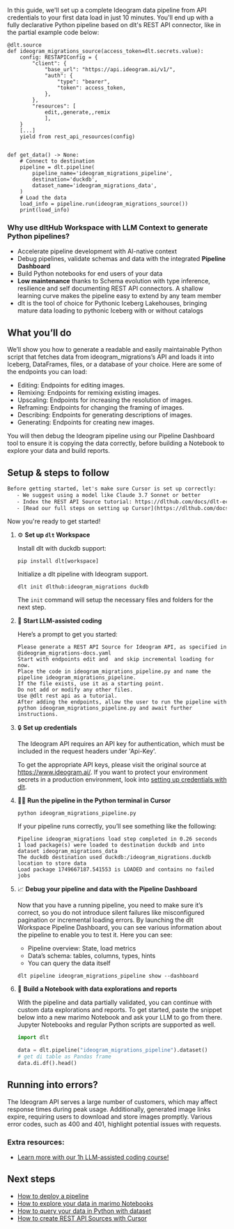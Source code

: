 In this guide, we'll set up a complete Ideogram data pipeline from API credentials to your first data load in just 10 minutes. You'll end up with a fully declarative Python pipeline based on dlt's REST API connector, like in the partial example code below:

```python-outcome
@dlt.source
def ideogram_migrations_source(access_token=dlt.secrets.value):
    config: RESTAPIConfig = {
        "client": {
            "base_url": "https://api.ideogram.ai/v1/",
            "auth": {
                "type": "bearer",
                "token": access_token,
            },
        },
        "resources": [
            edit,,generate,,remix
            ],
    }
    [...]
    yield from rest_api_resources(config)


def get_data() -> None:
    # Connect to destination
    pipeline = dlt.pipeline(
        pipeline_name='ideogram_migrations_pipeline',
        destination='duckdb',
        dataset_name='ideogram_migrations_data', 
    )
    # Load the data
    load_info = pipeline.run(ideogram_migrations_source())
    print(load_info) 
```

### Why use dltHub Workspace with LLM Context to generate Python pipelines?

- Accelerate pipeline development with AI-native context
- Debug pipelines, validate schemas and data with the integrated **Pipeline Dashboard**
- Build Python notebooks for end users of your data
- **Low maintenance** thanks to Schema evolution with type inference, resilience and self documenting REST API connectors. A shallow learning curve makes the pipeline easy to extend by any team member
- dlt is the tool of choice for Pythonic Iceberg Lakehouses, bringing mature data loading to pythonic Iceberg with or without catalogs

## What you’ll do

We’ll show you how to generate a readable and easily maintainable Python script that fetches data from ideogram_migrations’s API and loads it into Iceberg, DataFrames, files, or a database of your choice. Here are some of the endpoints you can load:

- Editing: Endpoints for editing images.
- Remixing: Endpoints for remixing existing images.
- Upscaling: Endpoints for increasing the resolution of images.
- Reframing: Endpoints for changing the framing of images.
- Describing: Endpoints for generating descriptions of images.
- Generating: Endpoints for creating new images.

You will then debug the Ideogram pipeline using our Pipeline Dashboard tool to ensure it is copying the data correctly, before building a Notebook to explore your data and build reports.

## Setup & steps to follow

```default
Before getting started, let's make sure Cursor is set up correctly:
   - We suggest using a model like Claude 3.7 Sonnet or better
   - Index the REST API Source tutorial: https://dlthub.com/docs/dlt-ecosystem/verified-sources/rest_api/ and add it to context as **@dlt rest api**
   - [Read our full steps on setting up Cursor](https://dlthub.com/docs/dlt-ecosystem/llm-tooling/cursor-restapi#23-configuring-cursor-with-documentation)
```

Now you're ready to get started!

1. ⚙️ **Set up `dlt` Workspace**
    
    Install dlt with duckdb support:
    ```shell
    pip install dlt[workspace]
    ```

    Initialize a dlt pipeline with Ideogram support.
    ```shell
    dlt init dlthub:ideogram_migrations duckdb
    ```

    The `init` command will setup the necessary files and folders for the next step.
    
2. 🤠 **Start LLM-assisted coding**
    
    Here’s a prompt to get you started:
    
    ```prompt
    Please generate a REST API Source for Ideogram API, as specified in @ideogram_migrations-docs.yaml 
    Start with endpoints edit and  and skip incremental loading for now. 
    Place the code in ideogram_migrations_pipeline.py and name the pipeline ideogram_migrations_pipeline. 
    If the file exists, use it as a starting point. 
    Do not add or modify any other files. 
    Use @dlt rest api as a tutorial. 
    After adding the endpoints, allow the user to run the pipeline with python ideogram_migrations_pipeline.py and await further instructions.
    ```

    
3. 🔒 **Set up credentials** 
    
    The Ideogram API requires an API key for authentication, which must be included in the request headers under 'Api-Key'.
    
    To get the appropriate API keys, please visit the original source at https://www.ideogram.ai/.
    If you want to protect your environment secrets in a production environment, look into [setting up credentials with dlt](https://dlthub.com/docs/walkthroughs/add_credentials).
    
4. 🏃‍♀️ **Run the pipeline in the Python terminal in Cursor**
    
    ```shell
    python ideogram_migrations_pipeline.py
    ```
    
    If your pipeline runs correctly, you’ll see something like the following:
    
    ```shell
    Pipeline ideogram_migrations load step completed in 0.26 seconds
    1 load package(s) were loaded to destination duckdb and into dataset ideogram_migrations_data
    The duckdb destination used duckdb:/ideogram_migrations.duckdb location to store data
    Load package 1749667187.541553 is LOADED and contains no failed jobs
    ```
    
5. 📈 **Debug your pipeline and data with the Pipeline Dashboard**

    Now that you have a running pipeline, you need to make sure it’s correct, so you do not introduce silent failures like misconfigured pagination or incremental loading errors. By launching the dlt Workspace Pipeline Dashboard, you can see various information about the pipeline to enable you to test it. Here you can see:
    - Pipeline overview: State, load metrics
    - Data’s schema: tables, columns, types, hints
    - You can query the data itself
    
    ```shell
    dlt pipeline ideogram_migrations_pipeline show --dashboard
    ```
    
6. 🐍 **Build a Notebook with data explorations and reports**

    With the pipeline and data partially validated, you can continue with custom data explorations and reports. To get started, paste the snippet below into a new marimo Notebook and ask your LLM to go from there. Jupyter Notebooks and regular Python scripts are supported as well.

    
    ```python
    import dlt

   data = dlt.pipeline("ideogram_migrations_pipeline").dataset()
   # get di table as Pandas frame
   data.di.df().head()
    ```

## Running into errors?

The Ideogram API serves a large number of customers, which may affect response times during peak usage. Additionally, generated image links expire, requiring users to download and store images promptly. Various error codes, such as 400 and 401, highlight potential issues with requests.

### Extra resources:

- [Learn more with our 1h LLM-assisted coding course!](https://www.youtube.com/watch?v=GGid70rnJuM)

## Next steps

- [How to deploy a pipeline](https://dlthub.com/docs/walkthroughs/deploy-a-pipeline)
- [How to explore your data in marimo Notebooks](https://dlthub.com/docs/general-usage/dataset-access/marimo)
- [How to query your data in Python with dataset](https://dlthub.com/docs/general-usage/dataset-access/dataset)
- [How to create REST API Sources with Cursor](https://dlthub.com/docs/dlt-ecosystem/llm-tooling/cursor-restapi)